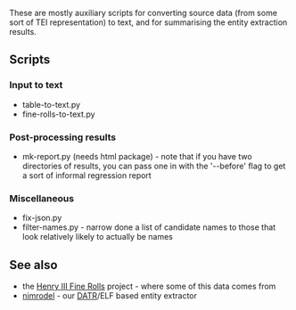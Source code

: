 These are mostly auxiliary scripts for converting source data (from some
sort of TEI representation) to text, and for summarising the entity
extraction results.

## Scripts

### Input to text

* table-to-text.py
* fine-rolls-to-text.py

### Post-processing results

* mk-report.py (needs html package) - note that if you have two
  directories of results, you can pass one in with the '--before'
  flag to get a sort of informal regression report

### Miscellaneous

* fix-json.py
* filter-names.py - narrow done a list of candidate names to those
  that look relatively likely to actually be names

## See also

* the [Henry III Fine Rolls][finerolls] project - where some of this
  data comes from
* [nimrodel][nimrodel] - our [DATR][datr]/ELF based entity extractor

[finerolls]: http://www.finerollshenry3.org.uk/home.html
[nimrodel]: https://github.com/kowey/nimrodel
[datr]: http://www.datr.org.uk
